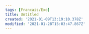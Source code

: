 ```yaml
---
tags: [Francais/Exo]
title: Untitled
created: '2021-01-09T13:19:10.378Z'
modified: '2021-01-28T15:03:47.867Z'
---
```



